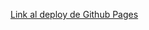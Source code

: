 [Link al deploy de Github Pages](https://github.com/ClaraArguello/arrinedo-de-propiedades/tree/clari)
